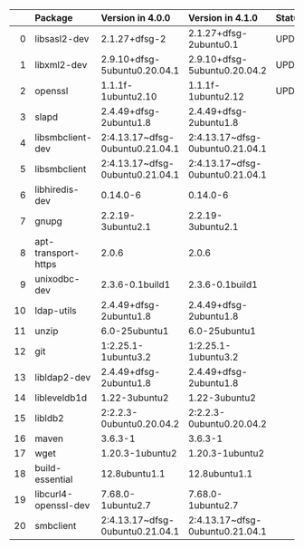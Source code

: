 <!-- markdown-link-check-disable -->

|    | Package              | Version in 4.0.0                | Version in 4.1.0                | Status   |
|---:|:---------------------|:--------------------------------|:--------------------------------|:---------|
|  0 | libsasl2-dev         | 2.1.27+dfsg-2                   | 2.1.27+dfsg-2ubuntu0.1          | UPDATED  |
|  1 | libxml2-dev          | 2.9.10+dfsg-5ubuntu0.20.04.1    | 2.9.10+dfsg-5ubuntu0.20.04.2    | UPDATED  |
|  2 | openssl              | 1.1.1f-1ubuntu2.10              | 1.1.1f-1ubuntu2.12              | UPDATED  |
|  3 | slapd                | 2.4.49+dfsg-2ubuntu1.8          | 2.4.49+dfsg-2ubuntu1.8          |          |
|  4 | libsmbclient-dev     | 2:4.13.17~dfsg-0ubuntu0.21.04.1 | 2:4.13.17~dfsg-0ubuntu0.21.04.1 |          |
|  5 | libsmbclient         | 2:4.13.17~dfsg-0ubuntu0.21.04.1 | 2:4.13.17~dfsg-0ubuntu0.21.04.1 |          |
|  6 | libhiredis-dev       | 0.14.0-6                        | 0.14.0-6                        |          |
|  7 | gnupg                | 2.2.19-3ubuntu2.1               | 2.2.19-3ubuntu2.1               |          |
|  8 | apt-transport-https  | 2.0.6                           | 2.0.6                           |          |
|  9 | unixodbc-dev         | 2.3.6-0.1build1                 | 2.3.6-0.1build1                 |          |
| 10 | ldap-utils           | 2.4.49+dfsg-2ubuntu1.8          | 2.4.49+dfsg-2ubuntu1.8          |          |
| 11 | unzip                | 6.0-25ubuntu1                   | 6.0-25ubuntu1                   |          |
| 12 | git                  | 1:2.25.1-1ubuntu3.2             | 1:2.25.1-1ubuntu3.2             |          |
| 13 | libldap2-dev         | 2.4.49+dfsg-2ubuntu1.8          | 2.4.49+dfsg-2ubuntu1.8          |          |
| 14 | libleveldb1d         | 1.22-3ubuntu2                   | 1.22-3ubuntu2                   |          |
| 15 | libldb2              | 2:2.2.3-0ubuntu0.20.04.2        | 2:2.2.3-0ubuntu0.20.04.2        |          |
| 16 | maven                | 3.6.3-1                         | 3.6.3-1                         |          |
| 17 | wget                 | 1.20.3-1ubuntu2                 | 1.20.3-1ubuntu2                 |          |
| 18 | build-essential      | 12.8ubuntu1.1                   | 12.8ubuntu1.1                   |          |
| 19 | libcurl4-openssl-dev | 7.68.0-1ubuntu2.7               | 7.68.0-1ubuntu2.7               |          |
| 20 | smbclient            | 2:4.13.17~dfsg-0ubuntu0.21.04.1 | 2:4.13.17~dfsg-0ubuntu0.21.04.1 |          |